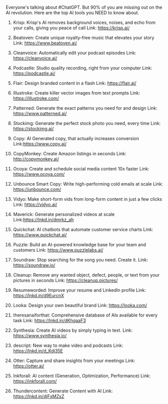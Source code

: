 Everyone's talking about #ChatGPT. But 90% of you are missing out on the AI revolution. Here are the top AI tools you NEED to know about.

1. Krisp: Krisp's AI removes background voices, noises, and echo from your calls, giving you peace of call
Link: https://krisp.ai/


2. Beatoven: Create unique royalty-free music that elevates your story
Link: https://www.beatoven.ai/


3. Cleanvoice: Automatically edit your podcast episodes
Link: https://cleanvoice.ai/


4. Podcastle: Studio quality recording, right from your computer
Link: https://podcastle.ai/


5. Flair: Design branded content in a flash
Link: https://flair.ai/


6. Illustroke: Create killer vector images from text prompts
Link: https://illustroke.com/


7. Patterned: Generate the exact patterns you need for and design
Link: https://www.patterned.ai/


8. Stockimg: Generate the perfect stock photo you need, every time
Link: https://stockimg.ai/


9. Copy: AI Generated copy, that actually increases conversion
Link:https://www.copy.ai/


10. CopyMonkey: Create Amazon listings in seconds
Link: http://copymonkey.ai/


11. Ocoya: Create and schedule social media content 10x faster
Link: https://www.ocoya.com/


12. Unbounce Smart Copy: Write high-performing cold emails at scale
Link: https://unbounce.com/


13. Vidyo: Make short-form vids from long-form content in just a few clicks
Link: https://vidyo.ai/


14. Maverick: Generate personalized videos at scale
Link:https://lnkd.in/dmrkz_ah


15. Quickchat: AI chatbots that automate customer service charts
Link: https://www.quickchat.ai/


16. Puzzle: Build an AI-powered knowledge base for your team and customers
Link: https://www.puzzlelabs.ai/


17. Soundraw: Stop searching for the song you need. Create it.
Link: https://soundraw.io/


18. Cleanup: Remove any wanted object, defect, people, or text from your pictures in seconds
Link: https://cleanup.pictures/


19. Resumeworded: Improve your resume and LinkedIn profile
Link: https://lnkd.in/d9EurcnX


20. Looka: Design your own beautiful brand
Link: https://looka.com/


21. theresanaiforthat: Comprehensive database of AIs available for every task
Link: https://lnkd.in/dKhqaaF3


22. Synthesia: Create AI videos by simply typing in text.
Link: https://www.synthesia.io/


23. descript: New way to make video and podcasts
Link: https://lnkd.in/d_Kdj35E


24. Otter: Capture and share insights from your meetings
Link: https://otter.ai/


25. Inkforall: AI content (Generation, Optimization, Performance)
Link: https://inkforall.com/


26. Thundercontent: Generate Content with AI
Link: https://lnkd.in/djFxMZsZ
